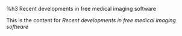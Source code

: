 %h3 Recent developments in free medical imaging software

This is the content for _Recent developments in free medical imaging software_